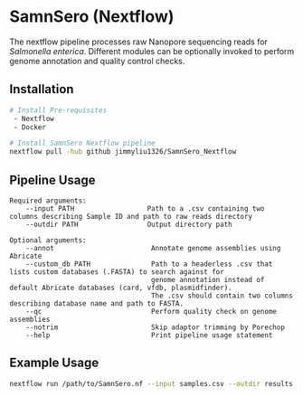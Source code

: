 # SamnSero (Nextflow)
The nextflow pipeline processes raw Nanopore sequencing reads for *Salmonella enterica*. Different modules can be optionally invoked to perform genome annotation and quality control checks.

## Installation
```bash
# Install Pre-requisites
 - Nextflow
 - Docker

# Install SamnSero Nextflow pipeline
nextflow pull -hub github jimmyliu1326/SamnSero_Nextflow
```

## Pipeline Usage
```
Required arguments:
    --input PATH                  Path to a .csv containing two columns describing Sample ID and path to raw reads directory
    --outdir PATH                 Output directory path

Optional arguments:
    --annot                        Annotate genome assemblies using Abricate
    --custom_db PATH               Path to a headerless .csv that lists custom databases (.FASTA) to search against for 
                                   genome annotation instead of default Abricate databases (card, vfdb, plasmidfinder).
                                   The .csv should contain two columns describing database name and path to FASTA.
    --qc                           Perform quality check on genome assemblies
    --notrim                       Skip adaptor trimming by Porechop
    --help                         Print pipeline usage statement
```

## Example Usage
```bash
nextflow run /path/to/SamnSero.nf --input samples.csv --outdir results
```